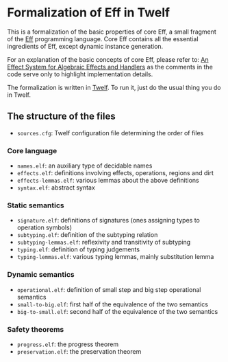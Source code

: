 Formalization of Eff in Twelf
=============================

This is a formalization of the basic properties of core Eff,
a small fragment of the [Eff](http://www.eff-lang.org/) programming language.
Core Eff contains all the essential ingredients of Eff,
except dynamic instance generation.

For an explanation of the basic concepts of core Eff, please refer to:
[An Effect System for Algebraic Effects and Handlers](http://arxiv.org/abs/1306.6316)
as the comments in the code serve only to highlight implementation details.

The formalization is written in [Twelf](http://www.twelf.org/).
To run it, just do the usual thing you do in Twelf.

## The structure of the files

* `sources.cfg`: Twelf configuration file determining the order of files

### Core language
* `names.elf`: an auxiliary type of decidable names
* `effects.elf`: definitions involving effects, operations, regions and dirt
* `effects-lemmas.elf`: various lemmas about the above definitions
* `syntax.elf`: abstract syntax

### Static semantics
* `signature.elf`: definitions of signatures (ones assigning types to operation symbols)
* `subtyping.elf`: definition of the subtyping relation
* `subtyping-lemmas.elf`: reflexivity and transitivity of subtyping
* `typing.elf`: definition of typing judgements
* `typing-lemmas.elf`: various typing lemmas, mainly substitution lemma

### Dynamic semantics
* `operational.elf`: definition of small step and big step operational semantics
* `small-to-big.elf`: first half of the equivalence of the two semantics
* `big-to-small.elf`: second half of the equivalence of the two semantics

### Safety theorems
* `progress.elf`: the progress theorem
* `preservation.elf`: the preservation theorem
